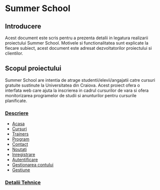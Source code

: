 # Summer School
## Introducere

Acest document este scris pentru a prezenta detalii in legatura realizarii proiectului Summer School. Motivele si functionalitatea sunt explicate la fiecare subiect, acest document este adresat dezvoltatorilor proiectului si clientilor.

## Scopul proiectului

Summer School are intentia de atrage studentii/elevii/angajatii catre cursuri gratuite sustinute la Universitatea din Craiova. Acest proiect ofera o interfata web care ajuta la inscrierea in cadrul cursurilor de vara si ofera monitorizarea programelor de studii si anunturilor pentru cursurile planificate.

### [Descriere](Description.md)
* [Acasa](Description.md/#pagina-acasa)
* [Cursuri](Description.md/#pagina-cursuri)
* [Trainers](Description.md/#pagina-trainers)
* [Program](Description.md/#pagina-program)
* [Contact](Description.md/#pagina-de-contact)
* [Noutati](Description.md/#pagina-noutati)
* [Inregistrare](Description.md/#pagina-de-inregistrare)
* [Autentificare](Description.md/#pagina-de-autentificare)
* [Gestionarea contului](Description.md/#pagina-de-gestiune-a-contului)
* [Gestiune](Description.md/#pagina-de-gestiuneadmin)

### [Detalii Tehnice](Tech.md)
